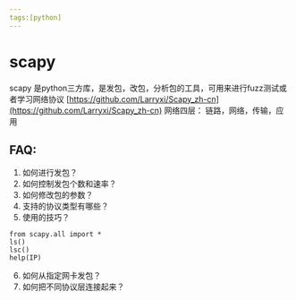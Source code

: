 ```yaml
---
tags:[python]
---
```

# scapy
scapy 是python三方库，是发包，改包，分析包的工具，可用来进行fuzz测试或者学习网络协议
[https://github.com/Larryxi/Scapy_zh-cn](https://github.com/Larryxi/Scapy_zh-cn)
网络四层： 链路，网络，传输，应用

## FAQ:

1. 如何进行发包？
2. 如何控制发包个数和速率？
3. 如何修改包的参数？
4. 支持的协议类型有哪些？
5. 使用的技巧？
```
from scapy.all import *
ls()
lsc()
help(IP)
```
6. 如何从指定网卡发包？
7. 如何把不同协议层连接起来？
